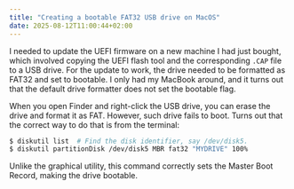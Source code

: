 ```yaml
---
title: "Creating a bootable FAT32 USB drive on MacOS"
date: 2025-08-12T11:00:44+02:00
---
```


I needed to update the UEFI firmware on a new machine I had just bought, which 
involved copying the UEFI flash tool and the corresponding `.CAP` file to a USB 
drive. For the update to work, the drive needed to be formatted as FAT32 and 
set to bootable. I only had my MacBook around, and it turns out that the 
default drive formatter does not set the bootable flag.

When you open Finder and right-click the USB drive, you can erase the drive and 
format it as FAT. However, such drive fails to boot. Turns out that the correct 
way to do that is from the terminal:

```bash
$ diskutil list  # Find the disk identifier, say /dev/disk5.
$ diskutil partitionDisk /dev/disk5 MBR fat32 "MYDRIVE" 100%
```

Unlike the graphical utility, this command correctly sets the Master Boot 
Record, making the drive bootable.

